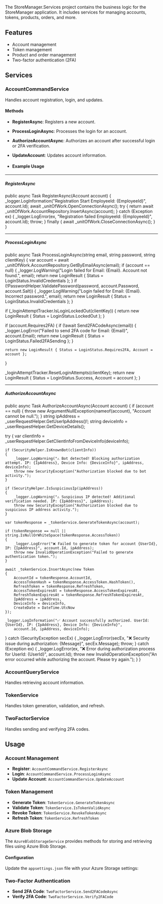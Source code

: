

The StoreManager.Services project contains the business logic for the StoreManager application. It includes services for managing accounts, tokens, products, orders, and more.

## Features

- Account management
- Token management
- Product and order management
- Two-factor authentication (2FA)

## Services

### AccountCommandService

Handles account registration, login, and updates.

#### Methods

- **RegisterAsync**: Registers a new account.
- **ProcessLoginAsync**: Processes the login for an account.
- **AuthorizeAccountAsync**: Authorizes an account after successful login or 2FA verification.
- **UpdateAccount**: Updates account information.

- #### Example Usage

---------
##### RegisterAsync

public async Task<object> RegisterAsync(Account account) 
{
_logger.LogInformation("Registration Start EmployeeId: {EmployeeId}", account.Id);
await _unitOfWork.OpenConnectionAsync();
try
{
    return await _unitOfWork.AccountRepository.InsertAsync(account);
}
catch (Exception ex)
{
    _logger.LogError(ex, "Registration failed EmployeeId: {EmployeeId}", account.Id);
    throw;
}
finally
{
    await _unitOfWork.CloseConnectionAsync();
}
}

---------
##### ProcessLoginAsync
public async Task<LoginResult> ProcessLoginAsync(string email, string password, string clientKey) 
{ 
var account = await _unitOfWork.AccountRepository.GetByEmailAsync(email); 
if (account == null) 
{ 
    _logger.LogWarning("Login failed for Email: {Email}. Account not found.", email); 
    return new LoginResult { Status = LoginStatus.InvalidCredentials }; 
}
if (!PasswordHelper.ValidatePassword(password, account.Password, account.Salt))
{
    _logger.LogWarning("Login failed for Email: {Email}. Incorrect password.", email);
    return new LoginResult { Status = LoginStatus.InvalidCredentials };
}

if (_loginAttemptTracker.IsLoginLockedOut(clientKey))
{
    return new LoginResult { Status = LoginStatus.LockedOut };
}

if (account.Requires2FA)
{
    if (!await Send2FACodeAsync(email))
    {
        _logger.LogError("Failed to send 2FA code for Email: {Email}", account.Email);
        return new LoginResult { Status = LoginStatus.Failed2FASending };
    }

    return new LoginResult { Status = LoginStatus.Requires2FA, Account = account };
}

  _loginAttemptTracker.ResetLoginAttempts(clientKey);
  return new LoginResult { Status = LoginStatus.Success, Account = account };
}

---------
##### AuthorizeAccountAsync

public async Task AuthorizeAccountAsync(Account account) 
{ 
if (account == null) 
{
  throw new ArgumentNullException(nameof(account), "Account cannot be null."); 
}
string ipAddress = _userRequestHelper.GetUserIpAddress()!;
string deviceInfo = _userRequestHelper.GetDeviceDetails();

try
{
    var clientInfo = _userRequestHelper.GetClientInfoFromDeviceInfo(deviceInfo);

    if (SecurityHelper.IsKnownBot(clientInfo))
    {
        _logger.LogWarning("⚠️ Bot detected! Blocking authorization attempt. IP: {IpAddress}, Device Info: {DeviceInfo}", ipAddress, deviceInfo);
        throw new SecurityException("Authorization blocked due to bot activity.");
    }

    if (SecurityHelper.IsSuspiciousIp(ipAddress))
    {
        _logger.LogWarning("⚠️ Suspicious IP detected! Additional verification needed. IP: {IpAddress}", ipAddress);
        throw new SecurityException("Authorization blocked due to suspicious IP address activity.");
    }

    var tokenResponse = _tokenService.GenerateTokenAsync(account);

    if (tokenResponse == null || string.IsNullOrWhiteSpace(tokenResponse.AccessToken))
    {
        _logger.LogError("❌ Failed to generate token for account {UserId}, IP: {IpAddress}", account.Id, ipAddress);
        throw new InvalidOperationException("Failed to generate authentication token.");
    }

    await _tokenService.InsertAsync(new Token
    {
        AccountId = tokenResponse.AccountId,
        AccessTokenHash = tokenResponse.AccessToken.HashToken(),
        RefreshToken = tokenResponse.RefreshToken,
        AccessTokenExpiresAt = tokenResponse.AccessTokenExpiresAt,
        RefreshTokenExpiresAt = tokenResponse.RefreshTokenExpiresAt,
        IpAddress = ipAddress,
        DeviceInfo = deviceInfo,
        CreateDate = DateTime.UtcNow
    });

    _logger.LogInformation("✅ Account successfully authorized. UserId: {UserId}, IP: {IpAddress}, Device Info: {DeviceInfo}",
        account.Id, ipAddress, deviceInfo);
}
catch (SecurityException secEx)
{
    _logger.LogError(secEx, "❌ Security issue during authorization: {Message}", secEx.Message);
    throw;
}
catch (Exception ex)
{
    _logger.LogError(ex, "❌ Error during authorization process for UserId: {UserId}", account.Id);
    throw new InvalidOperationException("An error occurred while authorizing the account. Please try again.");
}
}


### AccountQueryService

Handles retrieving account information.

### TokenService

Handles token generation, validation, and refresh.

### TwoFactorService

Handles sending and verifying 2FA codes.

## Usage

### Account Management

- **Register**: `AccountCommandService.RegisterAsync`
- **Login**: `AccountCommandService.ProcessLoginAsync`
- **Update Account**: `AccountCommandService.UpdateAccount`

### Token Management

- **Generate Token**: `TokenService.GenerateTokenAsync`
- **Validate Token**: `TokenService.IsTokenValidAsync`
- **Revoke Token**: `TokenService.RevokeTokenAsync`
- **Refresh Token**: `TokenService.RefreshToken`

### Azure Blob Storage

The `AzureBlobStorageService` provides methods for storing and retrieving files using Azure Blob Storage.

#### Configuration

Update the `appsettings.json` file with your Azure Storage settings:

### Two-Factor Authentication

- **Send 2FA Code**: `TwoFactorService.Send2FACodeAsync`
- **Verify 2FA Code**: `TwoFactorService.Verify2FACode`
